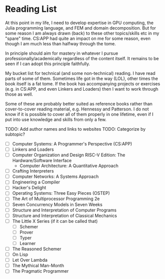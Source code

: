 # Reading List
At this point in my life, I need to develop expertise in GPU computing, the Julia programming language, and 
FEM and domain decomposition. But for some reason I am always drawn (back) to these other topics/skills etc in
my "spare" time.
CS:APP had quite an impact on me for some reason, even though I am much less than halfway through the tome.

In principle should aim for mastery in whatever I pursue professionally/academically regardless of the content
itself. It remains to be seen if I can adopt this principle faithfully.

My bucket list for technical (and some non-technical) reading. I have read parts of some of them.
Sometimes life got in the way (LOL), other times  the book itself is a fat tome.
If the book has accompanying projects or exercises (e.g. in
CS:APP, and even Linkers and Loaders) then I want to work through those as well.

Some of these are probably better suited as reference books rather than cover-to-cover
reading material, e.g. Hennessy and Patterson. I do not know if it is possible to cover
all of them properly in one lifetime, even if I put into use knowledge and skills from only
a few.

TODO: Add author names and links to websites
TODO: Categorize by subtopic?

- [ ] Computer Systems: A Programmer's Perspective (CS:APP)
- [ ] Linkers and Loaders
- [ ] Computer Organization and Design RISC-V Edition: The Hardware/Software Interface
  - Computer Architecture: A Quantitative Approach
- [ ] Crafting Interpreters
- [ ] Computer Networks: A Systems Approach
- [ ] Engineering a Compiler
- [ ] Hacker's Delight
- [ ] Operating Systems: Three Easy Pieces (OSTEP)
- [ ] The Art of Multiprocessor Programming 2e
- [ ] Seven Concurrency Models in Seven Weeks
- [ ] Structure and Interpretation of Computer Programs
- [ ] Structure and Interpretation of Classical Mechanics
- [ ] The Little X Series (if it can be called that)
    - [ ] Schemer
    - [ ] Prover
    - [ ] Typer
    - [ ] Learner
- [ ] The Reasoned Schemer 
- [ ] On Lisp
- [ ] Let Over Lambda
- [ ] The Mythical Man-Month
- [ ] The Pragmatic Programmer

